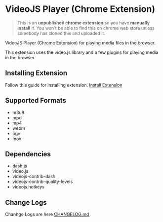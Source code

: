 # VideoJS Player (Chrome Extension)

> This is an **unpublished chrome extension** so you have **manually install** it. You won't be able to find this on chrome web store unless somebody has cloned this and uploaded it.

VideoJS Player (Chrome Extension) for playing media files in the browser.

This extension uses the video.js library and a few plugins for playing media in the browser.

## Installing Extension

Follow this guide for installing extension.
[Install Extension](https://github.com/art1mis/VideoJS-Player/wiki/Installation-Steps)

## Supported Formats

- m3u8
- mpd
- mp4
- webm
- ogv
- mov

## Dependencies

- dash.js
- video.js
- videojs-contrib-dash
- videojs-contrib-quality-levels
- videojs.hotkeys

## Change Logs

Chanhge Logs are here [CHANGELOG.md](https://github.com/art1mis/VideoJS-Player/wiki/Change-Logs)
